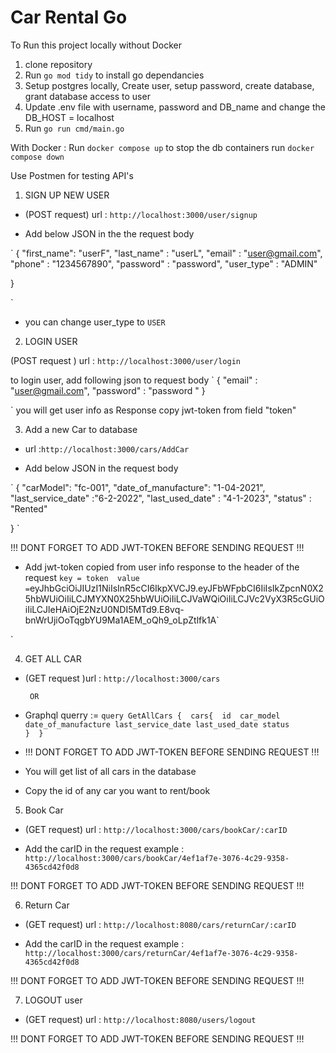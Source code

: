 # Car Rental Go 




To Run this project locally without Docker 

1. clone repository 
2. Run `go mod tidy`  to install go dependancies
3. Setup postgres locally, Create user, setup password, create database, grant database access to user
4. Update .env file with username, password and DB_name and change the DB_HOST = localhost
5. Run `go run cmd/main.go`  

With Docker : 
Run `docker compose up` 
to stop the db containers run `docker compose down`

Use Postmen for testing API's



1. SIGN UP NEW USER

- (POST request) url : `http://localhost:3000/user/signup` 

- Add below JSON in the the request body 

`
{
    "first_name": "userF",
    "last_name" : "userL",
    "email"     : "user@gmail.com",
    "phone"     : "1234567890",
    "password"  : "password",
    "user_type" : "ADMIN"       

}

`
- you can change user_type to `USER` 



2. LOGIN USER

(POST request ) url : `http://localhost:3000/user/login`

to login user, add following json to request body 
` 
{
    "email"     : "user@gmail.com",
    "password"  : "password "
 }

 `
 you will get user info as Response 
 copy jwt-token from field "token" 



3. Add a new Car to database
 
- url :`http://localhost:3000/cars/AddCar`

- Add below JSON in the request body

`
{
    "carModel": "fc-001",
    "date_of_manufacture": "1-04-2021",
    "last_service_date" :"6-2-2022",
    "last_used_date" : "4-1-2023",
    "status" : "Rented"

}
`

!!! DONT FORGET TO ADD JWT-TOKEN BEFORE SENDING REQUEST !!!

- Add jwt-token copied from user info response to the header of the request
`
key = token 
value = `eyJhbGciOiJIUzI1NiIsInR5cCI6IkpXVCJ9.eyJFbWFpbCI6IiIsIkZpcnN0X25hbWUiOiIiLCJMYXN0X25hbWUiOiIiLCJVaWQiOiIiLCJVc2VyX3R5cGUiOiIiLCJleHAiOjE2NzU0NDI5MTd9.E8vq-bnWrUjiOoTqgbYU9Ma1AEM_oQh9_oLpZtlfk1A`

`



4. GET ALL CAR

- (GET request )url : `http://localhost:3000/cars`

       OR
       
- Graphql querry := 
`
query GetAllCars
    { 
        cars{ 
            id 
            car_model
            date_of_manufacture
            last_service_date
            last_used_date
            status                
            } 
    }
`
- !!! DONT FORGET TO ADD JWT-TOKEN BEFORE SENDING REQUEST !!!
- You will get list of all cars in the database

- Copy the id of any car you want to rent/book



5. Book Car 

-  (GET request) url : `http://localhost:3000/cars/bookCar/:carID`

- Add the carID in the request
 example : `http://localhost:3000/cars/bookCar/4ef1af7e-3076-4c29-9358-4365cd42f0d8`
 
 

!!! DONT FORGET TO ADD JWT-TOKEN BEFORE SENDING REQUEST !!!


6. Return Car 

- (GET request) url : `http://localhost:8080/cars/returnCar/:carID`

- Add the carID in the request
 example : `http://localhost:3000/cars/returnCar/4ef1af7e-3076-4c29-9358-4365cd42f0d8`


!!! DONT FORGET TO ADD JWT-TOKEN BEFORE SENDING REQUEST !!!



7. LOGOUT user

- (GET request) url : `http://localhost:8080/users/logout`

!!! DONT FORGET TO ADD JWT-TOKEN BEFORE SENDING REQUEST !!!
